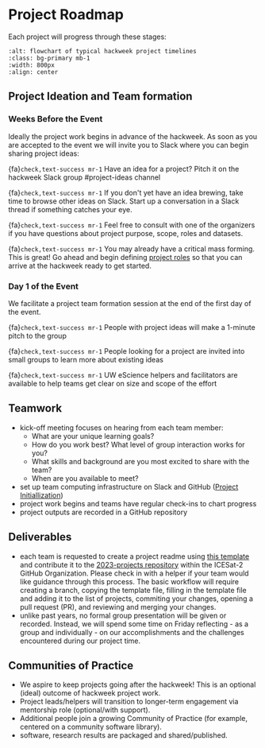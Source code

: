 # Project Roadmap

Each project will progress through these stages: 

```{image} ../img/project-timeline.png
:alt: flowchart of typical hackweek project timelines
:class: bg-primary mb-1
:width: 800px
:align: center
```

## **Project Ideation and Team formation**

### Weeks Before the Event

Ideally the project work begins in advance of the hackweek. As soon as you are accepted to the event we will invite you to Slack where you can begin sharing project ideas:

{fa}`check,text-success mr-1` Have an idea for a project? Pitch it on the hackweek Slack group #project-ideas channel

{fa}`check,text-success mr-1` If you don't yet have an idea brewing, take time to browse other ideas on Slack. Start up a conversation in a Slack thread if something catches your eye.

{fa}`check,text-success mr-1` Feel free to consult with one of the organizers if you have questions about project purpose, scope, roles and datasets.

{fa}`check,text-success mr-1` You may already have a critical mass forming. This is great! Go ahead and begin defining [project roles](project_roles) so that you can arrive at the hackweek ready to get started.

### Day 1 of the Event

We facilitate a project team formation session at the end of the first day of the event.

{fa}`check,text-success mr-1` People with project ideas will make a 1-minute pitch to the group

{fa}`check,text-success mr-1` People looking for a project are invited into small groups to learn more about existing ideas

{fa}`check,text-success mr-1` UW eScience helpers and facilitators are available to help teams get clear on size and scope of the effort

## **Teamwork**

* kick-off meeting focuses on hearing from each team member:
    * What are your unique learning goals? 
    * How do you work best? What level of group interaction works for you?
    * What skills and background are you most excited to share with the team?
    * When are you available to meet?
* set up team computing infrastructure on Slack and GitHub ([Project Initiallization](project_initialization)) 
* project work begins and teams have regular check-ins to chart progress
* project outputs are recorded in a GitHub repository

## **Deliverables** 

* each team is requested to create a project readme using [this template](https://github.com/ICESAT-2HackWeek/2023-projects/blob/main/book/projects/project_readme_template.md) and contribute it to the [2023-projects repository](https://github.com/ICESAT-2HackWeek/2023-projects) within the ICESat-2 GitHub Organization. Please check in with a helper if your team would like guidance through this process. The basic workflow will require creating a branch, copying the template file, filling in the template file and adding it to the list of projects, commiting your changes, opening a pull request (PR), and reviewing and merging your changes.
* unlike past years, no formal group presentation will be given or recorded. Instead, we will spend some time on Friday reflecting - as a group and individually - on our accomplishments and the challenges encountered during our project time.


## **Communities of Practice**

* We aspire to keep projects going after the hackweek! This is an optional (ideal) outcome of hackweek project work.
* Project leads/helpers will transition to longer-term engagement via mentorship role (optional/with support).
* Additional people join a growing Community of Practice (for example, centered on a community software library).
* software, research results are packaged and shared/published. 



